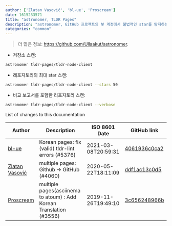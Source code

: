 ```yaml
---
author: ['Zlatan Vasović', 'bl-ue', 'Proscream']
date: 1615233571
title: "astronomer, TLDR Pages"
description: "astronomer, GitHub 프로젝트의 봇 계정에서 불법적인 star를 탐지하는 도구."
categories: "common"
---
```

> 더 많은 정보: <https://github.com/Ullaakut/astronomer>.

- 저장소 스캔:

```bash
astronomer tldr-pages/tldr-node-client
```

- 레포지토리의 최대 star 스캔:

```bash
astronomer tldr-pages/tldr-node-client --stars 50
```

- 비교 보고서를 포함한 리포지토리 스캔:

```bash
astronomer tldr-pages/tldr-node-client --verbose
```
List of changes to this documentation


Author | Description | ISO 8601 Date | GitHub link
------|-----|-----|-----
[bl-ue](mailto:54780737+bl-ue@users.noreply.github.com) | Korean pages: fix (valid) tldr-lint errors (#5376) | 2021-03-08T20:59:31 | [4061936c0ca2](https://github.com/tldr-pages/tldr/commit/4061936c0ca2344cc9beb92218dbf02e583fee83)
[Zlatan Vasović](mailto:zlatanvasovic@gmail.com) | multiple pages: Github -> GitHub (#4060) | 2020-05-22T18:11:09 | [ddf1ac13c0d5](https://github.com/tldr-pages/tldr/commit/ddf1ac13c0d59dbf85c95ffae5adaa023854c61d)
[Proscream](mailto:proscream@naver.com) | multiple pages(asciinema to atoum) : Add Korean Translation (#3556) | 2019-11-26T19:49:10 | [3c656248966b](https://github.com/tldr-pages/tldr/commit/3c656248966bd2da299e8964d96ef6df09d8ed0f)

